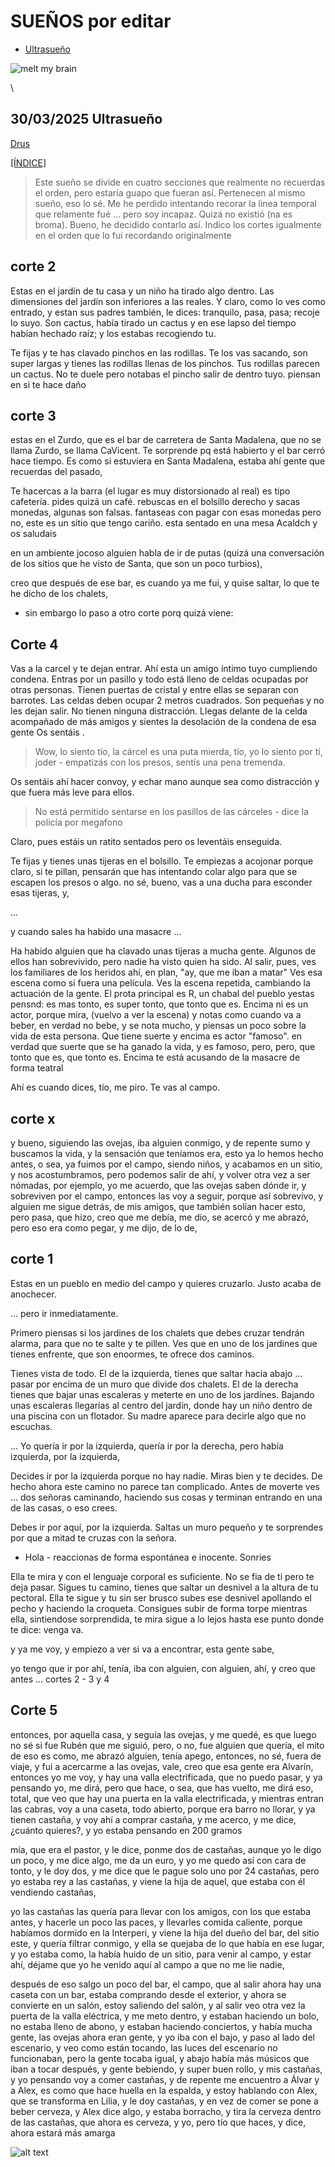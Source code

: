 # SUEÑOS por editar

   - [Ultrasueño](#30032025-ultrasueño)


![melt my brain](https://raw.githubusercontent.com/ddavb/ddavb.github.io/master/_images/IMG_3683_edit.png)

\

## 30/03/2025 Ultrasueño

[Drus](./historias/User-2-link-ultrasueño.md)

[[ÍNDICE]](#sueños-por-editar)

> Este sueño se divide en cuatro secciones que realmente no recuerdas el orden, pero estaría guapo que fueran así. Pertenecen al mismo sueño, eso lo sé. Me he perdido intentando recorar la linea temporal que relamente fué ... pero soy incapaz. Quizá no existió (na es broma). Bueno, he decidido contarlo así. Indico los cortes igualmente en el orden que lo fui recordando originalmente



## corte 2

Estas en el jardín de tu casa y un niño ha tirado algo dentro. Las dimensiones del jardín son inferiores a las reales.
Y claro, como lo ves como entrado, y estan sus padres también, le dices: tranquilo, pasa, pasa; recoje lo suyo. Son cactus, había tirado un cactus y en ese lapso del tiempo habían hechado raíz; y los estabas recogiendo tu.

Te fijas y te has clavado pinchos en las rodillas.
Te los vas sacando, son super largas y tienes las rodillas llenas de los pinchos.
Tus rodillas parecen un cactus.
No te duele pero notabas el pincho salir de dentro tuyo. piensan en si te hace daño

## corte 3

estas en el Zurdo, que es el bar de carretera de Santa Madalena, que no se llama Zurdo, se llama CaVicent. Te sorprende pq está habierto y el bar cerró hace tiempo. 
Es como si estuviera en Santa Madalena, estaba ahí gente que recuerdas del pasado,

Te hacercas a la barra (el lugar es muy distorsionado al real) es tipo cafetería.
pides quizá un café. rebuscas en el bolsillo derecho y sacas monedas, algunas son falsas. fantaseas con pagar con esas monedas pero no, este es un sitio que tengo cariño.
esta sentado en una mesa Acaldch y os saludais

en un ambiente jocoso alguien habla de ir de putas (quizá una conversación de los sitios que he visto de Santa, que son un poco turbios), 

creo que después de ese bar, es cuando ya me fui, y quise saltar, lo que te he dicho de los chalets,

- sin embargo lo paso a otro corte porq quizá viene:


## Corte 4

Vas a la carcel y te dejan entrar.
Ahí esta un amigo íntimo tuyo cumpliendo condena.
Entras por un pasillo y todo está lleno de celdas ocupadas por otras personas.
Tienen puertas de cristal y entre ellas se separan con barrotes.
Las celdas deben ocupar 2 metros cuadrados. Son pequeñas y no les dejan salir. No tienen ninguna distracción.
Llegas delante de la celda acompañado de más amigos y sientes la desolación de la condena de esa gente
Os sentáis .

> Wow, lo siento tío, la cárcel es una puta mierda, tío, yo lo siento por tí, joder - empatizás con los presos, sentís una pena tremenda.

Os sentáis ahí hacer convoy, y echar mano aunque sea como distracción y que fuera más leve para ellos.

> No está permitido sentarse en los pasillos de las cárceles - dice la policía por megafono

Claro, pues estáis un ratito sentados pero os leventáis enseguida.

Te fijas y tienes unas tijeras en el bolsillo.
Te empiezas a acojonar porque claro, si te pillan, pensarán que has intentando colar algo para que se escapen los presos o algo.
no sé, bueno, vas a una ducha para esconder esas tijeras, y, 

...

y cuando sales ha habido una masacre ...

Ha habido alguien que ha clavado unas tijeras a mucha gente. Algunos de ellos han sobrevivido, pero nadie ha visto quien ha sido.
Al salir, pues, ves los familiares de los heridos ahí, en plan, "ay, que me iban a matar"
Ves esa escena como si fuera una película.
Ves la escena repetida, cambiando la actuación de la gente.
El prota principal es R, un chabal del pueblo yestas pensnd: es mas tonto, es super tonto, que tonto que es. Encima ni es un actor, porque mira, (vuelvo a ver la escena) y notas como cuando va a beber, en verdad no bebe, y se nota mucho, y piensas un poco sobre la vida de esta persona. Que tiene suerte y encima es actor "famoso". en verdad que suerte que se ha ganado la vida, y es famoso, pero, pero, que tonto que es, que tonto es.
Encima te está acusando de la masacre de forma teatral

Ahí es cuando dices, tío, me piro. Te vas al campo.

## corte x

y bueno, siguiendo las ovejas, iba alguien conmigo, y de repente sumo y buscamos la vida, y la sensación que teníamos era, esto ya lo hemos hecho antes, o sea, ya fuimos por el campo, siendo niños, y acabamos en un sitio, y nos acostumbramos, pero podemos salir de ahí, y volver otra vez a ser nómadas, por ejemplo, yo me acuerdo, que las ovejas saben dónde ir, y sobreviven por el campo, entonces las voy a seguir, porque así sobrevivo, y alguien me sigue detrás, de mis amigos, que también solían hacer esto, pero pasa, que hizo, creo que me debía, me dio, se acercó y me abrazó, pero eso era como pegar, y me dijo, de lo de,

## corte 1

Estas en un pueblo en medio del campo y quieres cruzarlo. Justo acaba de anochecer.

... pero ir inmediatamente.

Primero piensas si los jardines de los chalets que debes cruzar tendrán alarma, para que no te salte y te pillen.
Ves que en uno de los jardines que tienes enfrente, que son enoormes, te ofrece dos caminos.

Tienes vista de todo.
El de la izquierda, tienes que saltar hacia abajo ... pasar por encima de un muro que divide dos chalets.
El de la derecha tienes que bajar unas escaleras y meterte en uno de los jardínes.
Bajando unas escaleras llegarías al centro del jardín, donde hay un niño dentro de una piscina con un flotador. Su madre aparece para decirle algo que no escuchas.

... Yo quería ir por la izquierda, quería ir por la derecha, pero había izquierda, por la izquierda,

Decides ir por la izquierda porque no hay nadie.
Miras bien y te decides. De hecho ahora este camino no parece tan complicado.
Antes de moverte ves 
... dos señoras caminando, haciendo sus cosas y terminan entrando en una de las casas, o eso crees.

Debes ir por aquí, por la izquierda.
Saltas un muro pequeño y te sorprendes por que a mitad te cruzas con la señora.

- Hola - reaccionas de forma espontánea e inocente. Sonries

Ella te mira y con el lenguaje corporal es suficiente. No se fia de ti pero te deja pasar.
Sigues tu camino, tienes que saltar un desnivel a la altura de tu pectoral. Ella te sigue y tu sin ser brusco subes ese desnivel apollando el pecho y haciendo la croqueta. Consigues subir de forma torpe mientras ella, sintiendose sorprendida, te mira sigue a lo lejos hasta ese punto donde te dice: venga va.

y ya me voy, y empiezo a ver si va a encontrar, esta gente sabe,

yo tengo que ir por ahí, tenía, iba con alguien, con alguien, ahí, y creo que antes ...  cortes 2 - 3 y 4




## Corte 5

entonces, por aquella casa, y seguía las ovejas, y me quedé, es que luego no sé si fue Rubén que me siguió, pero, o no, fue alguien que quería, el mito de eso es como, me abrazó alguien, tenía apego, entonces, no sé, fuera de viaje, y fui a acercarme a las ovejas, vale, creo que esa gente era Alvarín, entonces yo me voy, y hay una valla electrificada, que no puedo pasar, y ya pensando yo, me dirá, pero que hace, o sea, que has vuelto, me dirá eso, total, que veo que hay una puerta en la valla electrificada, y mientras entran las cabras, voy a una caseta, todo abierto, porque era barro no llorar, y ya tienen castaña, y voy ahí a comprar castaña, y me acerco, y me dice, ¿cuánto quieres?, y yo estaba pensando en 200 gramos

mía, que era el pastor, y le dice, ponme dos de castañas, aunque yo le digo un poco, y me dice algo, me da un euro, y yo me quedo así con cara de tonto, y le doy dos, y me dice que le pague solo uno por 24 castañas, pero yo estaba rey a las castañas, y viene la hija de aquel, que estaba con él vendiendo castañas,

yo las castañas las quería para llevar con los amigos, con los que estaba antes, y hacerle un poco las paces, y llevarles comida caliente, porque habíamos dormido en la Interperi, y viene la hija del dueño del bar, del sitio este, y quería filtrar conmigo, y ella se quejaba de lo que había en ese lugar, y yo estaba como, la había huido de un sitio, para venir al campo, y estar ahí, déjame que yo he venido aquí al campo a que no me lie nadie,

después de eso salgo un poco del bar, el campo, que al salir ahora hay una caseta con un bar, estaba comprando desde el exterior, y ahora se convierte en un salón, estoy saliendo del salón, y al salir veo otra vez la puerta de la valla eléctrica, y me meto dentro, y estaban haciendo un bolo, no estaba lleno de abono, y estaban haciendo conciertos, y había mucha gente, las ovejas ahora eran gente, y yo iba con el bajo, y paso al lado del escenario, y veo como están tocando, las luces del escenario no funcionaban, pero la gente tocaba igual, y abajo había más músicos que iban a tocar después, y gente bebiendo, y super buen rollo, y mis castañas, y yo pensando voy a comer castañas, y de repente me encuentro a Álvar y a Alex, es como que hace huella en la espalda, y estoy hablando con Alex, que se transforma en Lilia, y le doy castañas, y en vez de comer se pone a beber cerveza, y Alex dice algo, y estaba borracho, y tira la cerveza dentro de las castañas, que ahora es cerveza, y yo, pero tío que haces, y dice, ahora estará más amarga


![alt text](https://raw.githubusercontent.com/ddavb/ddavb.github.io/master/_images/Ultrasueño%20krita.PNG)
